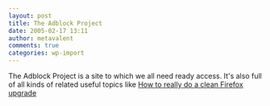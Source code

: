 ```yaml
---
layout: post
title: The Adblock Project
date: 2005-02-17 13:11
author: metavalent
comments: true
categories: wp-import
---
```

The Adblock Project is a site to which we all need ready access.  It's also full of all kinds of related useful topics like <a href="https://aasted.org/adblock/viewtopic.php?t=719">How to really do a clean Firefox upgrade</a>

